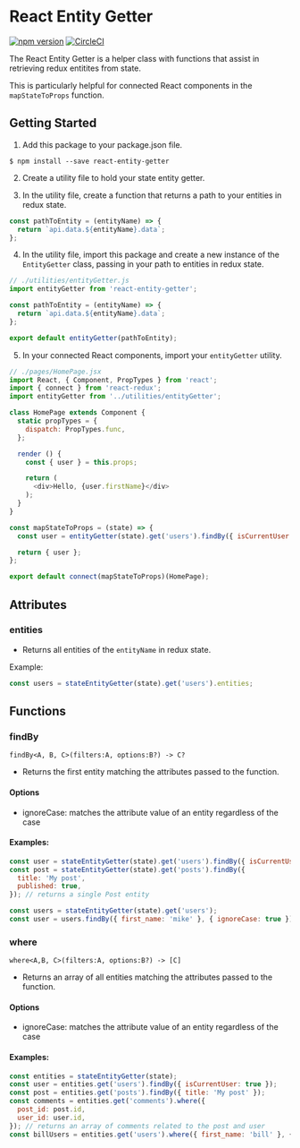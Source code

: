 # React Entity Getter

[![npm version](https://badge.fury.io/js/react-entity-getter.svg)](https://badge.fury.io/js/react-entity-getter)
[![CircleCI](https://circleci.com/gh/TheGnarCo/react-entity-getter.svg?style=svg)](https://circleci.com/gh/TheGnarCo/react-entity-getter)

The React Entity Getter is a helper class with functions that assist in retrieving redux entitites from state.

This is particularly helpful for connected React components in the `mapStateToProps` function.

## Getting Started

1) Add this package to your package.json file.

```
$ npm install --save react-entity-getter
```

2) Create a utility file to hold your state entity getter.

3) In the utility file, create a function that returns a path to your entities in redux state.

```js
const pathToEntity = (entityName) => {
  return `api.data.${entityName}.data`;
};
```

4) In the utility file, import this package and create a new instance of the `EntityGetter` class, passing in your path to entities in redux state.

```js
// ./utilities/entityGetter.js
import entityGetter from 'react-entity-getter';

const pathToEntity = (entityName) => {
  return `api.data.${entityName}.data`;
};

export default entityGetter(pathToEntity);
```

5) In your connected React components, import your `entityGetter` utility.

```js
// ./pages/HomePage.jsx
import React, { Component, PropTypes } from 'react';
import { connect } from 'react-redux';
import entityGetter from '../utilities/entityGetter';

class HomePage extends Component {
  static propTypes = {
    dispatch: PropTypes.func,
  };

  render () {
    const { user } = this.props;

    return (
      <div>Hello, {user.firstName}</div>
    );
  }
}

const mapStateToProps = (state) => {
  const user = entityGetter(state).get('users').findBy({ isCurrentUser: true });

  return { user };
};

export default connect(mapStateToProps)(HomePage);
```

## Attributes

### entities

* Returns all entities of the `entityName` in redux state.

Example:

```js
const users = stateEntityGetter(state).get('users').entities;
```

## Functions

### findBy

```
findBy<A, B, C>(filters:A, options:B?) -> C?
```

* Returns the first entity matching the attributes passed to the function.

#### Options
* ignoreCase: matches the attribute value of an entity regardless of the case

#### Examples:

```js
const user = stateEntityGetter(state).get('users').findBy({ isCurrentUser: true }); // returns a single User entity
const post = stateEntityGetter(state).get('posts').findBy({
  title: 'My post',
  published: true,
}); // returns a single Post entity
```

```js
const users = stateEntityGetter(state).get('users');
const user = users.findBy({ first_name: 'mike' }, { ignoreCase: true }); // returns a single User entity
```

### where

```
where<A,B, C>(filters:A, options:B?) -> [C]
```

* Returns an array of all entities matching the attributes passed to the function.

#### Options
* ignoreCase: matches the attribute value of an entity regardless of the case

#### Examples:

```js
const entities = stateEntityGetter(state);
const user = entities.get('users').findBy({ isCurrentUser: true });
const post = entities.get('posts').findBy({ title: 'My post' });
const comments = entities.get('comments').where({
  post_id: post.id,
  user_id: user.id,
}); // returns an array of comments related to the post and user
const billUsers = entities.get('users').where({ first_name: 'bill' }, { ignoreCase: true });
```
